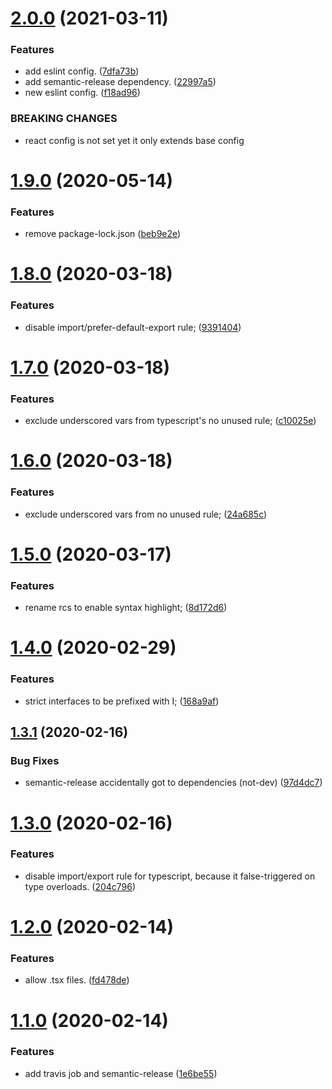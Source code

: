 # [2.0.0](https://github.com/xobotyi/eslint-config/compare/v1.9.0...v2.0.0) (2021-03-11)


### Features

* add eslint config. ([7dfa73b](https://github.com/xobotyi/eslint-config/commit/7dfa73b5ad7043536cc59a1156b58f3877130ff6))
* add semantic-release dependency. ([22997a5](https://github.com/xobotyi/eslint-config/commit/22997a5e6d1d92c06aec7f4148a3313a5cc1d037))
* new eslint config. ([f18ad96](https://github.com/xobotyi/eslint-config/commit/f18ad96b0c1db134ca8f382bf194989dbaf47060))


### BREAKING CHANGES

* react config is not set yet it only extends base config

# [1.9.0](https://github.com/xobotyi/preset-eslint/compare/v1.8.0...v1.9.0) (2020-05-14)


### Features

* remove package-lock.json ([beb9e2e](https://github.com/xobotyi/preset-eslint/commit/beb9e2e9bede86d1662324bf2b131490ae2697dd))

# [1.8.0](https://github.com/xobotyi/preset-eslint/compare/v1.7.0...v1.8.0) (2020-03-18)


### Features

* disable import/prefer-default-export rule; ([9391404](https://github.com/xobotyi/preset-eslint/commit/93914049ad85edac487ae8cd8473ea520601cd5a))

# [1.7.0](https://github.com/xobotyi/preset-eslint/compare/v1.6.0...v1.7.0) (2020-03-18)


### Features

* exclude underscored vars from typescript's no unused rule; ([c10025e](https://github.com/xobotyi/preset-eslint/commit/c10025e459ae92f8af98efaacb9739acf3b773f6))

# [1.6.0](https://github.com/xobotyi/preset-eslint/compare/v1.5.0...v1.6.0) (2020-03-18)


### Features

* exclude underscored vars from no unused rule; ([24a685c](https://github.com/xobotyi/preset-eslint/commit/24a685ce5780b27d1e7b34998b2e5367f6a42182))

# [1.5.0](https://github.com/xobotyi/preset-eslint/compare/v1.4.0...v1.5.0) (2020-03-17)


### Features

* rename rcs to enable syntax highlight; ([8d172d6](https://github.com/xobotyi/preset-eslint/commit/8d172d6ff9a9b1b7ecd42a5d84f15a83a01072f1))

# [1.4.0](https://github.com/xobotyi/preset-eslint/compare/v1.3.1...v1.4.0) (2020-02-29)


### Features

* strict interfaces to be prefixed with I; ([168a9af](https://github.com/xobotyi/preset-eslint/commit/168a9af584fa323ceb8dab088da66dc43156de7c))

## [1.3.1](https://github.com/xobotyi/preset-eslint/compare/v1.3.0...v1.3.1) (2020-02-16)


### Bug Fixes

* semantic-release accidentally got to dependencies (not-dev) ([97d4dc7](https://github.com/xobotyi/preset-eslint/commit/97d4dc73305fca169442d3450cc5b19a21ea03fc))

# [1.3.0](https://github.com/xobotyi/preset-eslint/compare/v1.2.0...v1.3.0) (2020-02-16)


### Features

* disable import/export rule for typescript, because it false-triggered on type overloads. ([204c796](https://github.com/xobotyi/preset-eslint/commit/204c7961baa3b91a26aa680c6cc2623d2b7d9007))

# [1.2.0](https://github.com/xobotyi/preset-eslint/compare/v1.1.0...v1.2.0) (2020-02-14)


### Features

* allow .tsx files. ([fd478de](https://github.com/xobotyi/preset-eslint/commit/fd478de7e8b1b5d0219eae53dbe389b51f05fb4f))

# [1.1.0](https://github.com/xobotyi/preset-eslint/compare/v1.0.6...v1.1.0) (2020-02-14)


### Features

* add travis job and semantic-release ([1e6be55](https://github.com/xobotyi/preset-eslint/commit/1e6be55cf0bcac671b9106cf8bcce18f61dc34e7))
